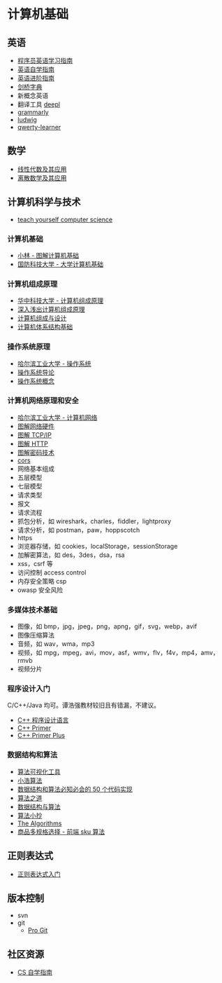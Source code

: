 # 计算机基础

## 英语

- [程序员英语学习指南](https://a-programmers-guide-to-english.harryyu.me/)
- [英语自学指南](https://bewaters.me/limxtop/2021/08/18/English-introduction/)
- [英语进阶指南](https://github.com/byoungd/English-level-up-tips)
- [剑桥字典](https://dictionary.cambridge.org/dictionary/english/)
- 新概念英语
- 翻译工具 [deepl](https://www.deepl.com/)
- [grammarly](https://www.grammarly.com/)
- [ludwig](https://ludwig.guru/)
- [qwerty-learner](https://qwerty.kaiyi.cool/)

## 数学

- [线性代数及其应用](https://book.douban.com/subject/1425950/)
- [离散数学及其应用](https://book.douban.com/subject/34866266/)

## 计算机科学与技术

- [teach yourself computer science](https://teachyourselfcs.com/)

### 计算机基础

- [小林 - 图解计算机基础](https://xiaolincoding.com/)
- [国防科技大学 - 大学计算机基础](https://www.icourse163.org/course/NUDT-1001614002)

### 计算机组成原理

- [华中科技大学 - 计算机组成原理](https://www.icourse163.org/course/HUST-1003159001)
- [深入浅出计算机组成原理](https://time.geekbang.org/column/intro/100026001)
- [计算机组成与设计](https://book.douban.com/subject/26604008/)
- [计算机体系结构基础](https://github.com/foxsen/archbase)

### 操作系统原理

- [哈尔滨工业大学 - 操作系统](https://www.icourse163.org/course/HIT-1002531008)
- [操作系统导论](https://weread.qq.com/web/reader/db8329d071cc7f70db8a479)
- [操作系统概念](https://book.douban.com/subject/30297919/)

### 计算机网络原理和安全

- [哈尔滨工业大学 - 计算机网络](https://www.icourse163.org/course/HIT-154005)
- [图解网络硬件](https://weread.qq.com/web/reader/92e326e0718ff67892eea53)
- [图解 TCP/IP](https://book.douban.com/subject/24737674/)
- [图解 HTTP](https://weread.qq.com/web/reader/3da32b505dd9f43da9a1aca)
- [图解密码技术](https://book.douban.com/subject/26265544/)
- [cors](https://www.ruanyifeng.com/blog/2016/04/cors.html)
- 网络基本组成
- 五层模型
- 七层模型
- 请求类型
- 报文
- 请求流程
- 抓包分析，如 wireshark，charles，fiddler，lightproxy
- 请求分析，如 postman，paw，hoppscotch
- https
- 浏览器存储，如 cookies，localStorage，sessionStorage
- 加解密算法，如 des，3des，dsa，rsa
- xss，csrf 等
- 访问控制 access control
- 内存安全策略 csp
- owasp 安全风险

### 多媒体技术基础

- 图像，如 bmp，jpg，jpeg，png，apng，gif，svg，webp，avif
- 图像压缩算法
- 音频，如 wav，wma，mp3
- 视频，如 mpg，mpeg，avi，mov，asf，wmv，flv，f4v，mp4，amv，rmvb
- 视频分片

### 程序设计入门

C/C++/Java 均可。谭浩强教材较旧且有错漏，不建议。

- [C++ 程序设计语言](https://book.douban.com/subject/4604591/)
- [C++ Primer](https://weread.qq.com/web/reader/ff732fe072021a24ff7bb24)
- [C++ Primer Plus](https://weread.qq.com/web/reader/a99327c071d07b0da996784)

### 数据结构和算法

- [算法可视化工具](https://github.com/algorithm-visualizer/algorithm-visualizer)
- [小浩算法](https://www.geekxh.com/)
- [数据结构和算法必知必会的 50 个代码实现](https://github.com/wangzheng0822/algo)
- [算法之道](https://book.douban.com/subject/4249686/)
- [数据结构与算法](https://time.geekbang.org/column/intro/126)
- [算法小抄](https://labuladong.github.io/algo/)
- [The Algorithms](https://github.com/TheAlgorithms)
- [商品多规格选择 - 前端 sku 算法](https://github.com/xieyezi/sku-algorithm)

## 正则表达式

- [正则表达式入门](http://www.cnblogs.com/deerchao/archive/2006/08/24/zhengzhe30fengzhongjiaocheng.html)

## 版本控制

- svn
- git
  - [Pro Git](https://git-scm.com/book/zh/v2)

## 社区资源

- [CS 自学指南](https://csdiy.wiki/)
